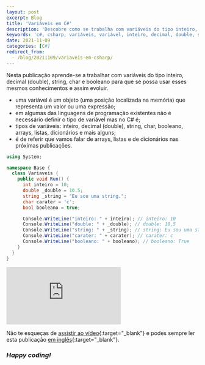 ```yaml
---
layout: post
excerpt: Blog
title: 'Variáveis em C#'
description: 'Descobre como se trabalha com variáveis do tipo inteiro, decimal (double), string, char e booleano na linguagem de programação C#. Obtém respostas às tuas dúvidas com a teoria e os exemplos apresentados.'
keywords: 'c#, csharp, variáveis, variável, inteiro, decimal, double, string, char, booleano, publicação'
date: 2021-11-09
categories: [C#]
redirect_from:
  - /blog/20211109/variaveis-em-csharp/
---
```


Nesta publicação aprende-se a trabalhar com variáveis do tipo inteiro, decimal (double), string, char e booleano para que se possa usar esses mesmos conhecimentos e assim evoluir.

- uma variável é um objeto (uma posição localizada na memória) que representa um valor ou uma expressão;
- em algumas das linguagens de programação existentes não é necessário definir o tipo de variável mas no C# é;
- tipos de variáveis: inteiro, decimal (double), string, char, booleano, arrays, listas, dicionários e mais alguns;
- é de referir que vamos falar de arrays, listas e de dicionários nas próximas publicações.

```csharp
using System;

namespace Base {
  class Variaveis {
    public void Run() {
      int inteiro = 10;
      double _double = 10.5;
      string _string = "Eu sou uma string.";
      char carater = 'c';
      bool booleano = true;

      Console.WriteLine("inteiro: " + inteiro); // inteiro: 10
      Console.WriteLine("double: " + _double); // double: 10,5
      Console.WriteLine("string: " + _string); // string: Eu sou uma string.
      Console.WriteLine("carater: " + carater); // carater: c
      Console.WriteLine("booleano: " + booleano); // booleano: True
    }
  }
}
```

<div class="video-container">
  <iframe src="https://www.youtube.com/embed/H1D_3_XgI9E" frameborder="0" allowfullscreen></iframe>
</div>

Não te esqueças de [assistir ao vídeo](https://youtu.be/H1D_3_XgI9E){:target="\_blank"} e podes sempre ler esta publicação [em inglês](https://nelsonsilvadev.com/blog/variables-in-csharp/){:target="\_blank"}.

### _Happy coding!_
